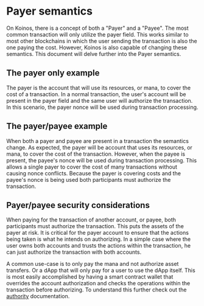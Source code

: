 # Payer semantics
On Koinos, there is a concept of both a "Payer" and a "Payee". The most common transaction will only utilize the payer field. This works similar to most other blockchains in which the user sending the transaction is also the one paying the cost. However, Koinos is also capable of changing these semantics. This document will delve further into the Payer semantics.

## The payer only example
The payer is the account that will use its resources, or mana, to cover the cost of a transaction. In a normal transaction, the user's account will be present in the payer field and the same user will authorize the transaction. In this scenario, the payer nonce will be used during transaction processing.

## The payer/payee example
When both a payer and payee are present in a transaction the semantics change. As expected, the payer will be account that uses its resources, or mana, to cover the cost of the transaction. However, when the payee is present, the payee's nonce will be used during transaction processing. This allows a single payer to cover the cost of many transactions without causing nonce conflicts. Because the payer is covering costs and the payee's nonce is being used both participants must authorize the transaction.

## Payer/payee security considerations
When paying for the transaction of another account, or payee, both participants must authorize the transaction. This puts the assets of the payer at risk. It is critical for the payer account to ensure that the actions being taken is what he intends on authorizing. In a simple case where the user owns both accounts and trusts the actions within the transaction, he can just authorize the transaction with both accounts.

A common use-case is to only pay the mana and not authorize asset transfers. Or a dApp that will only pay for a user to use the dApp itself. This is most easily accomplished by having a smart contract wallet that overrides the account authorization and checks the operations within the transaction before authorizing. To understand this further check out the [authority](authority.md) documentation.